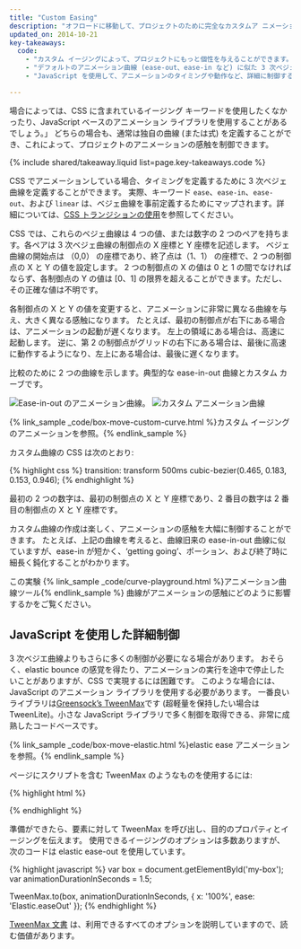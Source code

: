 ```yaml
---
title: "Custom Easing"
description: "オフロードに移動して、プロジェクトのために完全なカスタムア ニメーションを作成します。"
updated_on: 2014-10-21
key-takeaways:
  code:
    - "カスタム イージングによって、プロジェクトにもっと個性を与えることができます。"
    - "デフォルトのアニメーション曲線 (ease-out、ease-in など) に似た 3 次ベジェ曲線を作成することができ、異なる場所を強調します。"
    - "JavaScript を使用して、アニメーションのタイミングや動作など、詳細に制御することができます。 elastic または bounce アニメーション。"

---
```

<p class="intro">
  場合によっては、CSS に含まれているイージング キーワードを使用したくなかったり、JavaScript ベースのアニメーション ライブラリを使用することがあるでしょう。」 どちらの場合も、通常は独自の曲線 (または式) を定義することができ、これによって、プロジェクトのアニメーションの感触を制御できます。
</p>

{% include shared/takeaway.liquid list=page.key-takeaways.code %}

CSS でアニメーションしている場合、タイミングを定義するために 3 次ベジェ曲線を定義することができます。 実際、キーワード `ease`、`ease-in`、`ease-out`、および `linear` は、ベジェ曲線を事前定義するためにマップされます。詳細については、[CSS トランジションの使用](http://www.w3.org/TR/css3-transitions/)を参照してください。

CSS では、これらのベジェ曲線は 4 つの値、または数字の 2 つのペアを持ちます。各ペアは 3 次ベジェ曲線の制御点の X 座標と Y 座標を記述します。  ベジェ曲線の開始点は （0,0） の座標であり、終了点は（1、1） の座標で、2 つの制御点の X と Y の値を設定します。 2 つの制御点の X の値は 0 と 1 の間でなければならず、各制御点の Y の値は [0、1] の限界を超えることができます。ただし、その正確な値は不明です。

各制御点の X と Y の値を変更すると、アニメーションに非常に異なる曲線を与え、大きく異なる感触になります。 たとえば、最初の制御点が右下にある場合は、アニメーションの起動が遅くなります。 左上の領域にある場合は、高速に起動します。 逆に、第 2 の制御点がグリッドの右下にある場合は、最後に高速に動作するようになり、左上にある場合は、最後に遅くなります。

比較のために 2 つの曲線を示します。典型的な ease-in-out 曲線とカスタム カーブです。

<img src="imgs/ease-in-out-markers.png" style="display: inline; max-width: 300px" alt="Ease-in-out のアニメーション曲線。" />
<img src="imgs/custom.png" style="display: inline; max-width: 300px" alt="カスタム アニメーション曲線" />

{% link_sample _code/box-move-custom-curve.html %}カスタム イージングのアニメーションを参照。{% endlink_sample %}

カスタム曲線の CSS は次のとおり:

{% highlight css %}
transition: transform 500ms cubic-bezier(0.465, 0.183, 0.153, 0.946);
{% endhighlight %}

最初の 2 つの数字は、最初の制御点の X と Y 座標であり、2 番目の数字は 2 番目の制御点の X と Y 座標です。

カスタム曲線の作成は楽しく、アニメーションの感触を大幅に制御することができます。 たとえば、上記の曲線を考えると、曲線旧来の ease-in-out 曲線に似ていますが、ease-in が短かく、‘getting going’、ポーション、および終了時に細長く鈍化することがわかります。

この実験 {% link_sample _code/curve-playground.html %}アニメーション曲線ツール{% endlink_sample %} 曲線がアニメーションの感触にどのように影響するかをご覧ください。

## JavaScript を使用した詳細制御

3 次ベジエ曲線よりもさらに多くの制御が必要になる場合があります。 おそらく、elastic bounce の感覚を得たり、アニメーションの実行を途中で停止したいことがありますが、CSS で実現するには困難です。 このような場合には、JavaScript のアニメーション ライブラリを使用する必要があります。 一番良いライブラリは[Greensock’s TweenMax](https://github.com/greensock/GreenSock-JS/tree/master/src/minified)です (超軽量を保持したい場合は TweenLite)。小さな JavaScript ライブラリで多く制御を取得できる、非常に成熟したコードベースです。

{% link_sample _code/box-move-elastic.html %}elastic ease アニメーションを参照。{% endlink_sample %}

ページにスクリプトを含む TweenMax のようなものを使用するには:

{% highlight html %}
<script src="http://cdnjs.cloudflare.com/ajax/libs/gsap/latest/TweenMax.min.js"></script>
{% endhighlight %}

準備ができたら、要素に対して TweenMax を呼び出し、目的のプロパティとイージングを伝えます。 使用できるイージングのオプションは多数ありますが、次のコードは elastic ease-out を使用しています。

{% highlight javascript %}
var box = document.getElementById('my-box');
var animationDurationInSeconds = 1.5;

TweenMax.to(box, animationDurationInSeconds, {
  x: '100%',
  ease: 'Elastic.easeOut'
});
{% endhighlight %}

[TweenMax 文書](http://greensock.com/docs/#/HTML5/GSAP/TweenMax/) は、利用できるすべてのオプションを説明していますので、読む価値があります。



